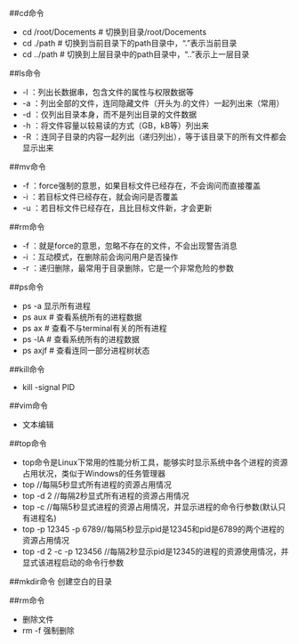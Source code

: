 ##cd命令
- cd /root/Docements # 切换到目录/root/Docements  
- cd ./path          # 切换到当前目录下的path目录中，“.”表示当前目录    
- cd ../path         # 切换到上层目录中的path目录中，“..”表示上一层目录

##ls命令
- -l ：列出长数据串，包含文件的属性与权限数据等  
- -a ：列出全部的文件，连同隐藏文件（开头为.的文件）一起列出来（常用）  
- -d ：仅列出目录本身，而不是列出目录的文件数据  
- -h ：将文件容量以较易读的方式（GB，kB等）列出来  
- -R ：连同子目录的内容一起列出（递归列出），等于该目录下的所有文件都会显示出来 

##mv命令
- -f ：force强制的意思，如果目标文件已经存在，不会询问而直接覆盖  
- -i ：若目标文件已经存在，就会询问是否覆盖  
- -u ：若目标文件已经存在，且比目标文件新，才会更新  

##rm命令
- -f ：就是force的意思，忽略不存在的文件，不会出现警告消息  
- -i ：互动模式，在删除前会询问用户是否操作  
- -r ：递归删除，最常用于目录删除，它是一个非常危险的参数  

##ps命令
- ps -a 显示所有进程
- ps aux # 查看系统所有的进程数据  
- ps ax # 查看不与terminal有关的所有进程  
- ps -lA # 查看系统所有的进程数据  
- ps axjf # 查看连同一部分进程树状态

##kill命令
- kill -signal PID  

##vim命令
- 文本编辑

##top命令
- top命令是Linux下常用的性能分析工具，能够实时显示系统中各个进程的资源占用状况，类似于Windows的任务管理器
- top   //每隔5秒显式所有进程的资源占用情况
- top -d 2  //每隔2秒显式所有进程的资源占用情况
- top -c  //每隔5秒显式进程的资源占用情况，并显示进程的命令行参数(默认只有进程名)
- top -p 12345 -p 6789//每隔5秒显示pid是12345和pid是6789的两个进程的资源占用情况
- top -d 2 -c -p 123456 //每隔2秒显示pid是12345的进程的资源使用情况，并显式该进程启动的命令行参数

##mkdir命令
创建空白的目录

##rm命令
- 删除文件
- rm -f 强制删除


